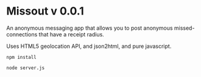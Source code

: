 Missout v 0.0.1
============================

An anonymous messaging app that allows you to post anonymous missed-connections that have a receipt radius.

Uses HTML5 geolocation API, and json2html, and pure javascript.

`npm install`

`node server.js`
